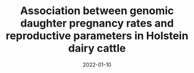 ---
title: "Association between genomic daughter pregnancy rates and reproductive parameters in Holstein dairy cattle"
authors:
- A.M.L. Madureira
- J. Denis-Robichaud
- T.G. Guida
- R.L.A. Cerri
- J.L.M. Vasconcelos

date: "2022-01-10"

publication: "Journal of Dairy Science"

links:
    article: https://doi.org/10.3168/jds.2021-21766 
    
tags:
  - dairy cattle 
  - genomic
  - reproduction
  
---